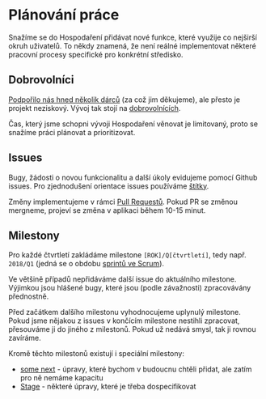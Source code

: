 # Plánování práce
Snažíme se do Hospodaření přidávat nové funkce, které využije co nejširší okruh uživatelů.
To někdy znamená, že není reálné implementovat některé pracovní procesy specifické pro konkrétní středisko.

## Dobrovolníci
[Podpořilo nás hned několik dárců](https://h.skauting.cz/o-projektu#seznam-darcu) (za což jim děkujeme), ale přesto je projekt neziskový. Vývoj tak stojí na [dobrovolnících](https://github.com/skaut/Skautske-hospodareni/graphs/contributors).

Čas, který jsme schopni vývoji Hospodaření věnovat je limitovaný, proto se snažíme práci
plánovat a prioritizovat.

## Issues
Bugy, žádosti o novou funkcionalitu a další úkoly evidujeme pomocí Github issues.
Pro zjednodušení orientace issues používáme [štítky](https://github.com/skaut/Skautske-hospodareni/labels).

Změny implementujeme v rámci [Pull Requestů](jak-na-pull-request.md). Pokud PR se změnou mergneme, projeví se změna
v aplikaci během 10-15 minut.

## Milestony
Pro každé čtvrtletí zakládáme milestone `[ROK]/Q[čtvrtletí]`, tedy např. `2018/Q1` (jedná se o obdobu [sprintů ve Scrum](https://www.atlassian.com/agile/scrum/sprints)).

Ve většině případů nepřidáváme další issue do aktuálního milestone.
Výjimkou jsou hlášené bugy, které jsou (podle závažnosti) zpracovávány přednostně.

Před začátkem dalšího milestonu vyhodnocujeme uplynulý milestone.
Pokud jsme nějakou z issues v končícím milestone nestihli zpracovat, přesouváme ji do jiného z milestonů.
Pokud už nedává smysl, tak ji rovnou zavíráme.

Kromě těchto milestonů existují i speciální milestony:
- [some next](https://github.com/skaut/Skautske-hospodareni/milestone/4) - úpravy, které bychom v budoucnu chtěli přidat, ale zatím pro ně nemáme kapacitu
- [Stage](https://github.com/skaut/Skautske-hospodareni/milestone/9) - některé úpravy, které je třeba dospecifikovat
